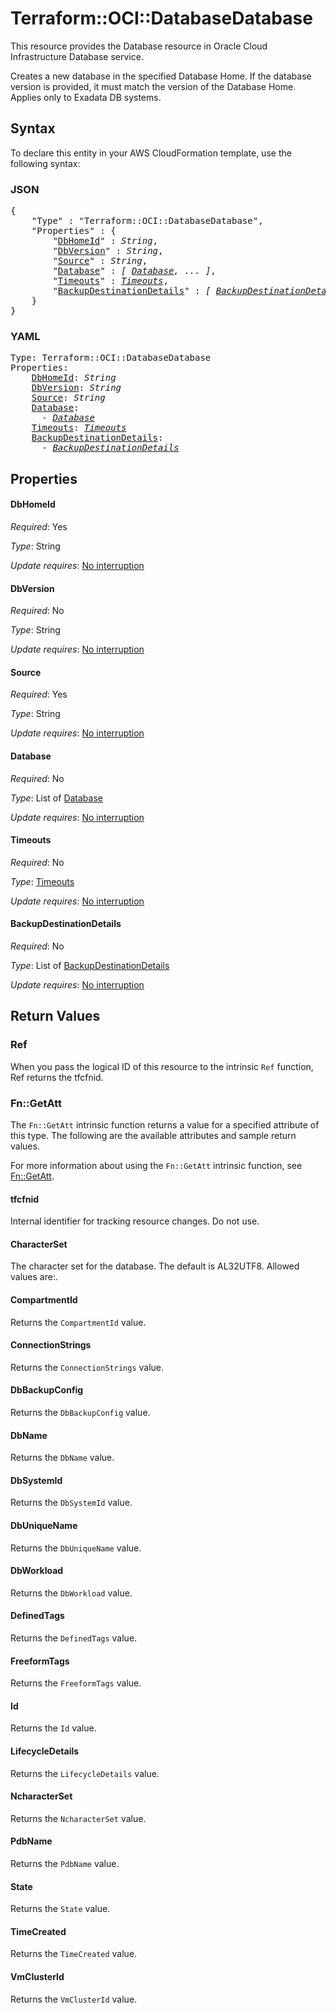 # Terraform::OCI::DatabaseDatabase

This resource provides the Database resource in Oracle Cloud Infrastructure Database service.

Creates a new database in the specified Database Home. If the database version is provided, it must match the version of the Database Home. Applies only to Exadata DB systems.

## Syntax

To declare this entity in your AWS CloudFormation template, use the following syntax:

### JSON

<pre>
{
    "Type" : "Terraform::OCI::DatabaseDatabase",
    "Properties" : {
        "<a href="#dbhomeid" title="DbHomeId">DbHomeId</a>" : <i>String</i>,
        "<a href="#dbversion" title="DbVersion">DbVersion</a>" : <i>String</i>,
        "<a href="#source" title="Source">Source</a>" : <i>String</i>,
        "<a href="#database" title="Database">Database</a>" : <i>[ <a href="database.md">Database</a>, ... ]</i>,
        "<a href="#timeouts" title="Timeouts">Timeouts</a>" : <i><a href="timeouts.md">Timeouts</a></i>,
        "<a href="#backupdestinationdetails" title="BackupDestinationDetails">BackupDestinationDetails</a>" : <i>[ <a href="backupdestinationdetails.md">BackupDestinationDetails</a>, ... ]</i>
    }
}
</pre>

### YAML

<pre>
Type: Terraform::OCI::DatabaseDatabase
Properties:
    <a href="#dbhomeid" title="DbHomeId">DbHomeId</a>: <i>String</i>
    <a href="#dbversion" title="DbVersion">DbVersion</a>: <i>String</i>
    <a href="#source" title="Source">Source</a>: <i>String</i>
    <a href="#database" title="Database">Database</a>: <i>
      - <a href="database.md">Database</a></i>
    <a href="#timeouts" title="Timeouts">Timeouts</a>: <i><a href="timeouts.md">Timeouts</a></i>
    <a href="#backupdestinationdetails" title="BackupDestinationDetails">BackupDestinationDetails</a>: <i>
      - <a href="backupdestinationdetails.md">BackupDestinationDetails</a></i>
</pre>

## Properties

#### DbHomeId

_Required_: Yes

_Type_: String

_Update requires_: [No interruption](https://docs.aws.amazon.com/AWSCloudFormation/latest/UserGuide/using-cfn-updating-stacks-update-behaviors.html#update-no-interrupt)

#### DbVersion

_Required_: No

_Type_: String

_Update requires_: [No interruption](https://docs.aws.amazon.com/AWSCloudFormation/latest/UserGuide/using-cfn-updating-stacks-update-behaviors.html#update-no-interrupt)

#### Source

_Required_: Yes

_Type_: String

_Update requires_: [No interruption](https://docs.aws.amazon.com/AWSCloudFormation/latest/UserGuide/using-cfn-updating-stacks-update-behaviors.html#update-no-interrupt)

#### Database

_Required_: No

_Type_: List of <a href="database.md">Database</a>

_Update requires_: [No interruption](https://docs.aws.amazon.com/AWSCloudFormation/latest/UserGuide/using-cfn-updating-stacks-update-behaviors.html#update-no-interrupt)

#### Timeouts

_Required_: No

_Type_: <a href="timeouts.md">Timeouts</a>

_Update requires_: [No interruption](https://docs.aws.amazon.com/AWSCloudFormation/latest/UserGuide/using-cfn-updating-stacks-update-behaviors.html#update-no-interrupt)

#### BackupDestinationDetails

_Required_: No

_Type_: List of <a href="backupdestinationdetails.md">BackupDestinationDetails</a>

_Update requires_: [No interruption](https://docs.aws.amazon.com/AWSCloudFormation/latest/UserGuide/using-cfn-updating-stacks-update-behaviors.html#update-no-interrupt)

## Return Values

### Ref

When you pass the logical ID of this resource to the intrinsic `Ref` function, Ref returns the tfcfnid.

### Fn::GetAtt

The `Fn::GetAtt` intrinsic function returns a value for a specified attribute of this type. The following are the available attributes and sample return values.

For more information about using the `Fn::GetAtt` intrinsic function, see [Fn::GetAtt](https://docs.aws.amazon.com/AWSCloudFormation/latest/UserGuide/intrinsic-function-reference-getatt.html).

#### tfcfnid

Internal identifier for tracking resource changes. Do not use.

#### CharacterSet

The character set for the database.  The default is AL32UTF8. Allowed values are:.

#### CompartmentId

Returns the <code>CompartmentId</code> value.

#### ConnectionStrings

Returns the <code>ConnectionStrings</code> value.

#### DbBackupConfig

Returns the <code>DbBackupConfig</code> value.

#### DbName

Returns the <code>DbName</code> value.

#### DbSystemId

Returns the <code>DbSystemId</code> value.

#### DbUniqueName

Returns the <code>DbUniqueName</code> value.

#### DbWorkload

Returns the <code>DbWorkload</code> value.

#### DefinedTags

Returns the <code>DefinedTags</code> value.

#### FreeformTags

Returns the <code>FreeformTags</code> value.

#### Id

Returns the <code>Id</code> value.

#### LifecycleDetails

Returns the <code>LifecycleDetails</code> value.

#### NcharacterSet

Returns the <code>NcharacterSet</code> value.

#### PdbName

Returns the <code>PdbName</code> value.

#### State

Returns the <code>State</code> value.

#### TimeCreated

Returns the <code>TimeCreated</code> value.

#### VmClusterId

Returns the <code>VmClusterId</code> value.

